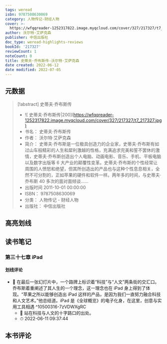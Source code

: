 ```yaml
---
tags: weread
isbn: 9787508630069
category: 人物传记-财经人物
cover: >-
  https://wfqqreader-1252317822.image.myqcloud.com/cover/327/217327/t7_217327.jpg
author: 沃尔特·艾萨克森
publisher: 中信出版社
doc_type: weread-highlights-reviews
bookId: '217327'
reviewCount: 1
noteCount: 0
title: 史蒂夫·乔布斯传-沃尔特·艾萨克森
date created: 2022-06-12
date modified: 2022-07-05
---
```


## 元数据

> [!abstract] 史蒂夫·乔布斯传
> - ![ 史蒂夫·乔布斯传|200](<https://wfqqreader-1252317822.image.myqcloud.com/cover/327/217327/t7_217327.jpg)>
> - 书名： 史蒂夫·乔布斯传
> - 作者： 沃尔特·艾萨克森
> - 简介： 史蒂夫·乔布斯是一位极具创造力的企业家，史蒂夫·乔布斯有如过山车般精彩的人生和犀利激越的性格，充满追求完美和誓不罢休的激情，史蒂夫·乔布斯创造出个人电脑、动画电影、音乐、手机、平板电脑以及数字出版等 6 大产业的颠覆性变革。史蒂夫·乔布斯的个性经常让周围的人愤怒和绝望，但其所创造出的产品也与这种个性息息相关，全然不可分割的，正如苹果的硬件和软件一样。两年多的时间，与史蒂夫·乔布斯 40 多次的面对面倾谈……
> - 出版时间 2011-10-01 00:00:00
> - ISBN： 9787508630069
> - 分类： 人物传记 - 财经人物
> - 出版社： 中信出版社

## 高亮划线

## 读书笔记

### 第三十七章 iPad

#### 划线评论

- 📌 在最后一张幻灯片中，一个路牌上标识着“科技”与“人文”两条街的交汇口。乔布斯着重阐述了其人生的一个理念，这一理念也在 iPad 身上得到了体现。“苹果之所以能够创造出 iPad 这样的产品，是因为我们一直努力融合科技和人文艺术。”他总结道。iPad 是《全球概览》的电子化身，在这里，创意与实用工具相遇 ^10500316-7zVDWXgRC
	- 💭 站在科技与人文的十字路口的出处。
	- ⏱ 2022-06-11 09:37:44
   

## 本书评论

